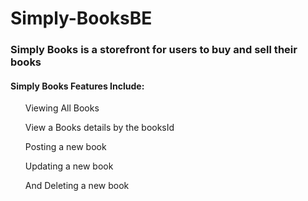# Simply-BooksBE

<h3>Simply Books is a storefront for users to buy and sell their books</h3>
<h4>Simply Books Features Include:</h4>
<ul>Viewing All Books</ul>
<ul>View a Books details by the booksId</ul>
<ul>Posting a new book</ul>
<ul>Updating a new book</ul>
<ul>And Deleting a new book</ul>
